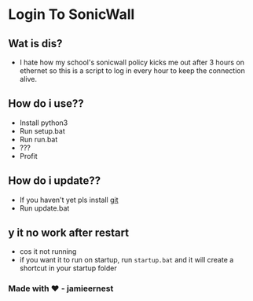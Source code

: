 # Login To SonicWall

## Wat is dis?

 - I hate how my school's sonicwall policy kicks me out after 3 hours on ethernet so this is a script to log in every hour to keep the connection alive.

## How do i use??

 - Install python3
 - Run setup.bat
 - Run run.bat
 - ???
 - Profit

## How do i update??

 - If you haven't yet pls install [git](https://git-scm.com/downloads)
 - Run update.bat

## y it no work after restart

 - cos it not running
 - if you want it to run on startup, run `startup.bat` and it will create a shortcut in your startup folder

### Made with ❤️️ - jamieernest
